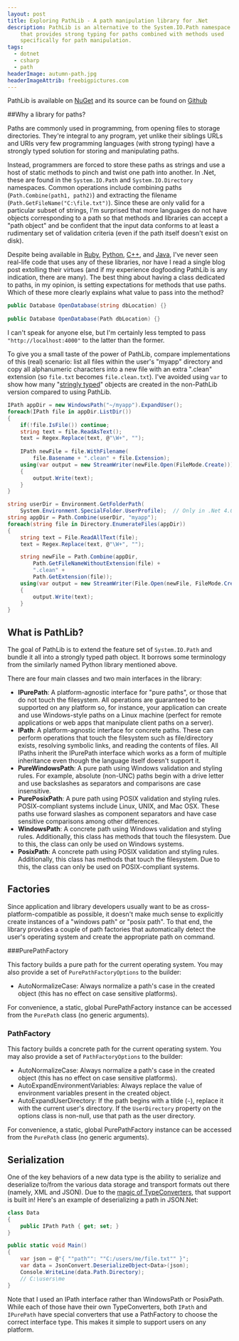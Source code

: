 ```yaml
---
layout: post
title: Exploring PathLib - A path manipulation library for .Net
description: PathLib is an alternative to the System.IO.Path namespace
    that provides strong typing for paths combined with methods used
    specifically for path manipulation.
tags:
  - dotnet
  - csharp
  - path
headerImage: autumn-path.jpg
headerImageAttrib: freebigpictures.com
---
```


PathLib is available on [NuGet](https://www.nuget.org/packages/PathLib/) and its source can be found on [Github](https://github.com/nemec/pathlib)

##Why a library for paths?

Paths are commonly used in programming, from opening files to storage directories. They're integral to any program, yet unlike their siblings URLs and URIs very few programming languages (with strong typing) have a strongly typed solution for storing and manipulating paths.

Instead, programmers are forced to store these paths as strings and use a host of static methods to pinch and twist one path into another. In .Net, these are found in the `System.IO.Path` and `System.IO.Directory` namespaces. Common operations include combining paths (`Path.Combine(path1, path2)`) and extracting the filename (`Path.GetFileName("C:\file.txt")`). Since these are only valid for a particular subset of strings, I'm surprised that more languages do not have objects corresponding to a path so that methods and libraries can accept a "path object" and be confident that the input data conforms to at least a rudimentary set of validation criteria (even if the path itself doesn't exist on disk).

Despite being available in [Ruby](http://www.ruby-doc.org/stdlib-1.9.3/libdoc/pathname/rdoc/Pathname.html), [Python](https://docs.python.org/3/library/pathlib.html), [C++](http://www.boost.org/doc/libs/1_33_1/libs/filesystem/doc/path.htm), and [Java](http://docs.oracle.com/javase/tutorial/essential/io/pathClass.html), I've never seen real-life code that uses any of these libraries, nor have I read a single blog post extolling their virtues (and if my experience dogfooding PathLib is any indication, there are many). The best thing about having a class dedicated to paths, in my opinion, is setting expectations for methods that use paths. Which of these more clearly explains what value to pass into the method?

```csharp
public Database OpenDatabase(string dbLocation) {}
    
public Database OpenDatabase(Path dbLocation) {}
```
    
I can't speak for anyone else, but I'm certainly less tempted to pass `"http://localhost:4000"` to the latter than the former.

To give you a small taste of the power of PathLib, compare implementations of this (real) scenario: list all files within the user's "myapp" directory and copy all alphanumeric characters into a new file with an extra ".clean" extension (so `file.txt` becomes `file.clean.txt`). I've avoided using `var` to show how many "[stringly typed](http://c2.com/cgi/wiki?StringlyTyped)" objects are created in the non-PathLib version compared to using PathLib.

```csharp
IPath appDir = new WindowsPath("~/myapp").ExpandUser();
foreach(IPath file in appDir.ListDir())
{
	if(!file.IsFile()) continue;
	string text = file.ReadAsText();
	text = Regex.Replace(text, @"\W+", "");
	
	IPath newFile = file.WithFilename(
		file.Basename + ".clean" + file.Extension);
	using(var output = new StreamWriter(newFile.Open(FileMode.Create)))
	{
		output.Write(text);
	}
}
```

```csharp
string userDir = Environment.GetFolderPath(
	System.Environment.SpecialFolder.UserProfile);  // Only in .Net 4.0
string appDir = Path.Combine(userDir, "myapp");
foreach(string file in Directory.EnumerateFiles(appDir))
{
	string text = File.ReadAllText(file);
	text = Regex.Replace(text, @"\W+", "");

	string newFile = Path.Combine(appDir, 
		Path.GetFileNameWithoutExtension(file) + 
		".clean" + 
		Path.GetExtension(file));
	using(var output = new StreamWriter(File.Open(newFile, FileMode.Create)))
	{
		output.Write(text);
	}
}
```

## What is PathLib?

The goal of PathLib is to extend the feature set of `System.IO.Path` and bundle it all into a strongly typed path object. It borrows some terminology from the similarly named Python library mentioned above.

There are four main classes and two main interfaces in the library:

* **IPurePath**: A platform-agnostic interface for "pure paths", or those that do not touch the filesystem. All operations are guaranteed to be supported on any platform so, for instance, your application can create and use Windows-style paths on a Linux machine (perfect for remote applications or web apps that manipulate client paths on a server).
* **IPath**: A platform-agnostic interface for concrete paths. These can perform operations that touch the filesystem such as file/directory exists, resolving symbolic links, and reading the contents of files. All IPaths inherit the IPurePath interface which works as a form of multiple inheritance even though the language itself doesn't support it.
* **PureWindowsPath**: A pure path using Windows validation and styling rules. For example, absolute (non-UNC) paths begin with a drive letter and use backslashes as separators and comparisons are case insensitive.
* **PurePosixPath**: A pure path using POSIX validation and styling rules. POSIX-compliant systems include Linux, UNIX, and Mac OSX. These paths use forward slashes as component separators and have case sensitive comparisons among other differences.
* **WindowsPath**: A concrete path using Windows validation and styling rules. Additionally, this class has methods that touch the filesystem. Due to this, the class can only be used on Windows systems.
* **PosixPath**: A concrete path using POSIX validation and styling rules. Additionally, this class has methods that touch the filesystem. Due to this, the class can only be used on POSIX-compliant systems.

## Factories

Since application and library developers usually want to be as cross-platform-compatible as possible, it doesn't make much sense to explicitly create instances of a "windows path" or "posix path". To that end, the library provides a couple of path factories that automatically detect the user's operating system and create the appropriate path on command.

###PurePathFactory

This factory builds a pure path for the current operating system. You may also provide a set of `PurePathFactoryOptions` to the builder:

* AutoNormalizeCase: Always normalize a path's case in the created object (this has no effect on case sensitive platforms).

For convenience, a static, global PurePathFactory instance can be accessed from the `PurePath` class (no generic arguments).

### PathFactory

This factory builds a concrete path for the current operating system. You may also provide a set of `PathFactoryOptions` to the builder:

* AutoNormalizeCase: Always normalize a path's case in the created object (this has no effect on case sensitive platforms).
* AutoExpandEnvironmentVariables: Always replace the value of environment variables present in the created object.
* AutoExpandUserDirectory: If the path begins with a tilde (`~`), replace it with the current user's directory. If the `UserDirectory` property on the options class is non-null, use that path as the user directory.

For convenience, a static, global PurePathFactory instance can be accessed from the `PurePath` class (no generic arguments).

## Serialization

One of the key behaviors of a new data type is the ability to serialize and deserialize to/from the various data storage and transport formats out there (namely, XML and JSON). Due to the [magic of TypeConverters](http://www.hanselman.com/blog/TypeConvertersTheresNotEnoughTypeDescripterGetConverterInTheWorld.aspx), that support is built in! Here's an example of deserializing a path in JSON.Net:

```csharp
class Data
{
	public IPath Path { get; set; }
}

public static void Main()
{
    var json = @"{ ""path"": ""C:/users/me/file.txt"" }";
    var data = JsonConvert.DeserializeObject<Data>(json);
    Console.WriteLine(data.Path.Directory);
    // C:\users\me
}
```

Note that I used an IPath interface rather than WindowsPath or PosixPath. While each of those have their own TypeConverters, both `IPath` and `IPurePath` have special converters that use a PathFactory to choose the correct interface type. This makes it simple to support users on any platform.